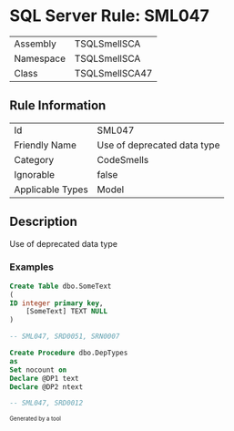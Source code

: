 ﻿# SQL Server Rule: SML047
  
|    |    |
|----|----|
| Assembly | TSQLSmellSCA |
| Namespace | TSQLSmellSCA |
| Class | TSQLSmellSCA47 |
  
## Rule Information
  
|    |    |
|----|----|
| Id | SML047 |
| Friendly Name | Use of deprecated data type |
| Category | CodeSmells |
| Ignorable | false |
| Applicable Types | Model  |
  
## Description
  
Use of deprecated data type
  
### Examples
  
```sql
Create Table dbo.SomeText
(
ID integer primary key,
    [SomeText] TEXT NULL
)

-- SML047, SRD0051, SRN0007
```
```sql
Create Procedure dbo.DepTypes
as
Set nocount on
Declare @DP1 text
Declare @DP2 ntext

-- SML047, SRD0012
```
  
<sub><sup>Generated by a tool</sup></sub>
